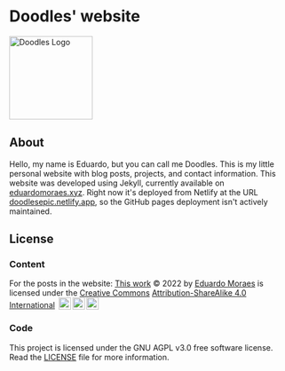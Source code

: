# Doodles' website

<img alt="Doodles Logo" src="https://user-images.githubusercontent.com/37254797/169932071-59d0a264-1802-431e-8c46-da491c2e79ed.png" height="150px" class="avatar">

## About

Hello, my name is Eduardo, but you can call me Doodles. This is my little personal website with blog posts, projects, and contact information. This website was developed using Jekyll, currently available on [eduardomoraes.xyz](https://eduardomoraes.xyz). Right now it's deployed from Netlify at the URL [doodlesepic.netlify.app](https://doodlesepic.netlify.app), so the GitHub pages deployment isn't actively maintained.

## License

### Content

For the posts in the website: [This work](https://eduardomoraes.xyz) © 2022 by [Eduardo Moraes](https://github.com/DoodlesEpic/) is licensed under the [Creative Commons](https://creativecommons.org/) [Attribution-ShareAlike 4.0 International](https://creativecommons.org/licenses/by-sa/4.0/) <img style="height:22px!important;margin-left:3px;vertical-align:text-bottom;" src="https://mirrors.creativecommons.org/presskit/icons/cc.svg?ref=chooser-v1"><img style="height:22px!important;margin-left:3px;vertical-align:text-bottom;" src="https://mirrors.creativecommons.org/presskit/icons/by.svg?ref=chooser-v1"><img style="height:22px!important;margin-left:3px;vertical-align:text-bottom;" src="https://mirrors.creativecommons.org/presskit/icons/sa.svg?ref=chooser-v1"></a></p>

### Code

This project is licensed under the GNU AGPL v3.0 free software license. Read the [LICENSE](/LICENSE) file for more information.

